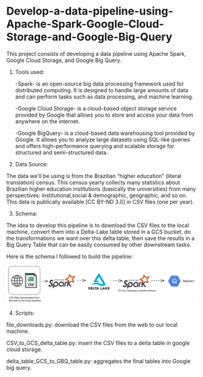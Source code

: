 # Develop-a-data-pipeline-using-Apache-Spark-Google-Cloud-Storage-and-Google-Big-Query

This project consists of developing a data pipeline using Apache Spark, Google Cloud Storage, and Google Big Query.

1) Tools used:

	-Spark- is an open-source big data processing framework used for distributed computing. 
			It is designed to handle large amounts of data and can perform tasks such as data processing,
			and machine learning.
			
	-Google Cloud Storage-  is a cloud-based object storage service provided by Google that allows you to store 
							and access your data from anywhere on the internet.
							
	-Google BigQuery- is a cloud-based data warehousing tool provided by Google. 
					  It allows you to analyze large datasets using SQL-like queries and offers high-performance 
					  querying and scalable storage for structured and semi-structured data.

2) Data Source:

The data we'll be using is from the Brazilian “higher education” (literal translation) census. 
This census yearly collects many statistics about Brazilian higher education institutions
(basically the universities) from many perspectives: institutional,social & demographic, geographic, and so on.
This data is publically available [CC BY-ND 3.0] in CSV files (one per year).

3) Schema:

The idea to develop this pipeline is to download the CSV files to the local machine, 
convert them into a Delta-Lake table stored in a GCS bucket, 
do the transformations we want over this delta table, then save the results in a Big Query Table 
that can be easily consumed by other downstream tasks.

Here is the schema I followed to build the pipeline:

![alt text](https://github.com/haytam1999/Develop-a-data-pipeline-using-Apache-Spark-Google-Cloud-Storage-and-Google-Big-Query/blob/master/Schema.png?raw=true)

4) Scripts:

file_downloads.py: download the CSV files from the web to our local machine.

CSV_to_GCS_delta_table.py: insert the CSV files to a delta table in google cloud storage.

delta_table_GCS_to_GBQ_table.py: aggregates the final tables into Google big query.

	
